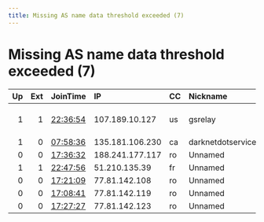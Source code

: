 ```yaml
---
title: Missing AS name data threshold exceeded (7)
---
```


# Missing AS name data threshold exceeded (7)

|   Up |   Ext | JoinTime                                                                                            | IP              | CC   | Nickname           |   ORp |   Dirp | Version   | Contact                  | OS      |   eFamMembers |
|-----:|------:|:----------------------------------------------------------------------------------------------------|:----------------|:-----|:-------------------|------:|-------:|:----------|:-------------------------|:--------|--------------:|
|    1 |     1 | [22:36:54](https://metrics.torproject.org/rs.html#details/FA22C0E1AE61E4468A7F1A8564BD357FFD77995E) | 107.189.10.127  | us   | gsrelay            |  9001 |      0 | 0.4.4.6   | vpsev3 at protonmail dot | Linux   |             1 |
|    1 |     0 | [07:58:36](https://metrics.torproject.org/rs.html#details/45B8EB2373436BB8B714FD7A64F29FD85C71D308) | 135.181.106.230 | ca   | darknetdotservices |  8080 |   9030 | 0.4.4.6   | None                     | OpenBSD |             1 |
|    0 |     0 | [17:36:32](https://metrics.torproject.org/rs.html#details/13A91B940E7046643DED6C86EDFE40FAFEE93A68) | 188.241.177.117 | ro   | Unnamed            | 30590 |      0 | 0.4.3.7   | None                     | Linux   |             1 |
|    1 |     1 | [22:47:56](https://metrics.torproject.org/rs.html#details/370859156D7EF55D9B4DE2783F5B26798F105AAA) | 51.210.135.39   | fr   | Unnamed            |   443 |     80 | 0.4.4.6   | None                     | Linux   |             1 |
|    0 |     0 | [17:21:09](https://metrics.torproject.org/rs.html#details/CF7698D8B1DA2A3AB65C0E4C275D37FCD91D5801) | 77.81.142.108   | ro   | Unnamed            | 24332 |      0 | 0.4.3.7   | None                     | Linux   |             1 |
|    0 |     0 | [17:08:41](https://metrics.torproject.org/rs.html#details/7D01E9A487BA208A429E71F7F67B5691C5C82A11) | 77.81.142.119   | ro   | Unnamed            | 54425 |      0 | 0.4.3.7   | None                     | Linux   |             1 |
|    0 |     0 | [17:27:27](https://metrics.torproject.org/rs.html#details/5DD59726CFE5D9ED2BB9A2DF1611EDF671E2C5C3) | 77.81.142.123   | ro   | Unnamed            | 23538 |      0 | 0.4.3.7   | None                     | Linux   |             1 |
